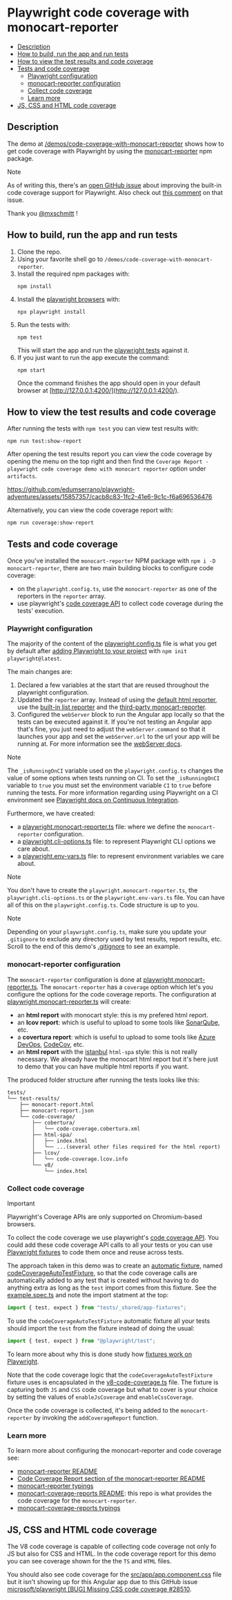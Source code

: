 # Playwright code coverage with monocart-reporter

- [Description](#description)
- [How to build, run the app and run tests](#how-to-build-run-the-app-and-run-tests)
- [How to view the test results and code coverage](#how-to-view-the-test-results-and-code-coverage)
- [Tests and code coverage](#tests-and-code-coverage)
  - [Playwright configuration](#playwright-configuration)
  - [monocart-reporter configuration](#monocart-reporter-configuration)
  - [Collect code coverage](#collect-code-coverage)
  - [Learn more](#learn-more)
- [JS, CSS and HTML code coverage](#js-css-and-html-code-coverage)

## Description

The demo at [/demos/code-coverage-with-monocart-reporter](/demos/code-coverage-with-monocart-reporter/) shows how to get code coverage with Playwright by using the [monocart-reporter](https://www.npmjs.com/package/monocart-reporter) npm package.

> [!NOTE]
>
> As of writing this, there's an [open GitHub issue](https://github.com/microsoft/playwright/issues/7030) about improving the built-in code coverage support for Playwright. Also check out [this comment](https://github.com/microsoft/playwright/issues/7030#issuecomment-1575606073) on that issue.
>
> Thank you [@mxschmitt](https://github.com/mxschmitt) !

## How to build, run the app and run tests

1. Clone the repo.
2. Using your favorite shell go to `/demos/code-coverage-with-monocart-reporter`.
3. Install the required npm packages with:
   ```
   npm install
   ```
4. Install the [playwright browsers](https://playwright.dev/docs/browsers) with:
   ```
   npx playwright install
   ```
5. Run the tests with:
   ```
   npm test
   ```
   This will start the app and run the [playwright tests](/demos/code-coverage-with-monocart-reporter/tests/example.spec.ts) against it.
6. If you just want to run the app execute the command:
   ```
   npm start
   ```
   Once the command finishes the app should open in your default browser at [http://127.0.0.1:4200/](http://127.0.0.1:4200/).

## How to view the test results and code coverage

After running the tests with `npm test` you can view test results with:

```
npm run test:show-report
```

After opening the test results report you can view the code coverage by opening the menu on the top right and then find the `Coverage Report - playwright code coverage demo with monocart reporter` option under `artifacts`.

https://github.com/edumserrano/playwright-adventures/assets/15857357/cacb8c83-1fc2-41e6-9c1c-f6a696536476

Alternatively, you can view the code coverage report with:

```
npm run coverage:show-report
```

## Tests and code coverage

Once you've installed the `monocart-reporter` NPM package with `npm i -D monocart-reporter`, there are two main building blocks to configure code coverage:

- on the `playwright.config.ts`, use the `monocart-reporter` as one of the reporters in the `reporter` array.
- use playwright's [code coverage API](https://playwright.dev/docs/api/class-coverage) to collect code coverage during the tests' execution.

### Playwright configuration

The majority of the content of the [playwright.config.ts](/demos/code-coverage-with-monocart-reporter/playwright.config.ts) file is what you get by default after [adding Playwright to your project](https://playwright.dev/docs/intro#installing-playwright) with `npm init playwright@latest`.

The main changes are:

1. Declared a few variables at the start that are reused throughout the playwright configuration.
2. Updated the `reporter` array. Instead of using the [default html reporter](https://playwright.dev/docs/test-reporters#html-reporter), use the [built-in list reporter](https://playwright.dev/docs/test-reporters#list-reporter) and the [third-party monocart-reporter](https://playwright.dev/docs/test-reporters#third-party-reporter-showcase).
3. Configured the `webServer` block to run the Angular app locally so that the tests can be executed against it. If you're not testing an Angular app that's fine, you just need to adjust the `webServer.command` so that it launches your app and set the `webServer.url` to the url your app will be running at. For more information see the [webServer docs](https://playwright.dev/docs/test-webserver).

> [!NOTE]
>
> The `_isRunningOnCI` variable used on the `playwright.config.ts` changes the value of some options when tests running on CI. To set the `_isRunningOnCI` variable to `true` you must set the environment variable `CI` to `true` before running the tests. For more information regarding using Playwright on a CI environment see [Playwright docs on Continuous Integration](https://playwright.dev/docs/ci).

Furthermore, we have created:

- a [playwright.monocart-reporter.ts](/demos/code-coverage-with-monocart-reporter/playwright.monocart-reporter.ts) file: where we define the `monocart-reporter` configuration.
- a [playwright.cli-options.ts](/demos/code-coverage-with-monocart-reporter/playwright.cli-options.ts) file: to represent Playwright CLI options we care about.
- a [playwright.env-vars.ts](/demos/code-coverage-with-monocart-reporter/playwright.env-vars.ts) file: to represent environment variables we care about.

> [!NOTE]
>
> You don't have to create the `playwright.monocart-reporter.ts`, the `playwright.cli-options.ts` or the `playwright.env-vars.ts` file. You can have all of this on the `playwright.config.ts`. Code structure is up to you.

> [!NOTE]
>
> Depending on your `playwright.config.ts`, make sure you update your `.gitignore` to exclude any directory used by test results, report results, etc. Scroll to the end of this demo's [.gitignore](/demos/code-coverage-with-monocart-reporter/.gitignore) to see an example.

### monocart-reporter configuration

The `monocart-reporter` configuration is done at [playwright.monocart-reporter.ts](/demos/code-coverage-with-monocart-reporter/playwright.monocart-reporter.ts). The `monocart-reporter` has a `coverage` option which let's you configure the options for the code coverage reports. The configuration at [playwright.monocart-reporter.ts](/demos/code-coverage-with-monocart-reporter/playwright.monocart-reporter.ts) will create:

- an **html report** with monocart style: this is my prefered html report.
- an **lcov report**: which is useful to upload to some tools like [SonarQube](https://www.sonarsource.com/products/sonarqube/), etc.
- a **covertura report**: which is useful to upload to some tools like [Azure DevOps](https://azure.microsoft.com/en-us/products/devops), [CodeCov](https://about.codecov.io/), etc.
- an **html report** with the [istanbul](https://github.com/istanbuljs/nyc) `html-spa` style: this is not really necessary. We already have the monocart html report but it's here just to demo that you can have multiple html reports if you want.

The produced folder structure after running the tests looks like this:

```
tests/
└── test-results/
    ├── monocart-report.html
    ├── monocart-report.json
    └── code-coverage/
        ├── cobertura/
        │   └── code-coverage.cobertura.xml
        ├── html-spa/
        │   ├── index.html
        │   └── ...(several other files required for the html report)
        ├── lcov/
        │   └── code-coverage.lcov.info
        └── v8/
            └── index.html
```

### Collect code coverage

> [!IMPORTANT]
>
> Playwright's Coverage APIs are only supported on Chromium-based browsers.

To collect the code coverage we use playwright's [code coverage API](https://playwright.dev/docs/api/class-coverage). You could add these code coverage API calls to all your tests or you can use [Playwright fixtures](https://playwright.dev/docs/test-fixtures) to code them once and reuse across tests.

The approach taken in this demo was to create an [automatic fixture](https://playwright.dev/docs/test-fixtures#automatic-fixtures), named [codeCoverageAutoTestFixture](/demos/code-coverage-with-monocart-reporter//tests/_shared/app-fixtures.ts), so that the code coverage calls are automatically added to any test that is created without having to do anything extra as long as the `test` import comes from this fixture. See the [example.spec.ts](/demos/code-coverage-with-monocart-reporter/tests//example.spec.ts) and note the import statment at the top:

```ts
import { test, expect } from "tests/_shared/app-fixtures";
```

To use the `codeCoverageAutoTestFixture` automatic fixture all your tests should import the `test` from the fixture instead of doing the usual:

```ts
import { test, expect } from "@playwright/test";
```

To learn more about why this is done study how [fixtures work on Playwright](https://playwright.dev/docs/test-fixtures).

Note that the code coverage logic that the `codeCoverageAutoTestFixture` fixture uses is encapsulated in the [v8-code-coverage.ts](/demos/code-coverage-with-monocart-reporter/tests/_shared/fixtures/v8-code-coverage.ts) file. The fixture is capturing both `JS` and `CSS` code coverage but what to cover is your choice by setting the values of `enableJsCoverage` and `enableCssCoverage`.

Once the code coverage is collected, it's being added to the `monocart-reporter` by invoking the `addCoverageReport` function.

### Learn more

To learn more about configuring the monocart-reporter and code coverage see:

- [monocart-reporter README](https://github.com/cenfun/monocart-reporter)
- [Code Coverage Report section of the monocart-reporter README](https://github.com/cenfun/monocart-reporter#code-coverage-report)
- [monocart-reporter typings](https://github.com/cenfun/monocart-reporter/blob/main/lib/index.d.ts)
- [monocart-coverage-reports README](https://github.com/cenfun/monocart-coverage-reports): this repo is what provides the code coverage for the `monocart-reporter`.
- [monocart-coverage-reports typings](https://github.com/cenfun/monocart-coverage-reports/blob/main/lib/index.d.ts)

## JS, CSS and HTML code coverage

The V8 code coverage is capable of collecting code coverage not only fo JS but also for CSS and HTML. In the code coverage report for this demo you can see coverage shown for the the `TS` and `HTML` files.

You should also see code coverage for the [src/app/app.component.css](/demos/code-coverage-with-monocart-reporter/src/app/app.component.css) file but it isn't showing up for this Angular app due to this GitHub issue [microsoft/playwright [BUG] Missing CSS code coverage #28510](https://github.com/microsoft/playwright/issues/28510).
